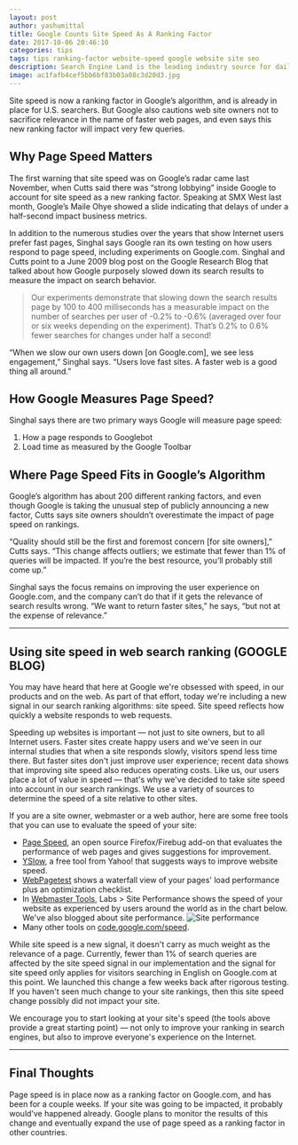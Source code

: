 ```yaml
---
layout: post
author: yashumittal
title: Google Counts Site Speed As A Ranking Factor
date: 2017-10-06 20:46:10
categories: tips
tags: tips ranking-factor website-speed google website site seo
description: Search Engine Land is the leading industry source for daily, must-read news and in-depth analysis about search engine technology.
image: ac1fafb4cef5bb6bf83b03a08c3d20d3.jpg
---
```


Site speed is now a ranking factor in Google’s algorithm, and is already in place for U.S. searchers. But Google also cautions web site owners not to sacrifice relevance in the name of faster web pages, and even says this new ranking factor will impact very few queries.

## Why Page Speed Matters

The first warning that site speed was on Google’s radar came last November, when Cutts said there was “strong lobbying” inside Google to account for site speed as a new ranking factor. Speaking at SMX West last month, Google’s Maile Ohye showed a slide indicating that delays of under a half-second impact business metrics.

In addition to the numerous studies over the years that show Internet users prefer fast pages, Singhal says Google ran its own testing on how users respond to page speed, including experiments on Google.com. Singhal and Cutts point to a June 2009 blog post on the Google Research Blog that talked about how Google purposely slowed down its search results to measure the impact on search behavior.

<blockquote>
Our experiments demonstrate that slowing down the search results page by 100 to 400 milliseconds has a measurable impact on the number of searches per user of -0.2% to -0.6% (averaged over four or six weeks depending on the experiment). That’s 0.2% to 0.6% fewer searches for changes under half a second!
</blockquote>

“When we slow our own users down [on Google.com], we see less engagement,” Singhal says. “Users love fast sites. A faster web is a good thing all around.”

## How Google Measures Page Speed?

Singhal says there are two primary ways Google will measure page speed:

1. How a page responds to Googlebot
2. Load time as measured by the Google Toolbar

<div data-type="vimeo" data-video-id="237219643"></div>

## Where Page Speed Fits in Google’s Algorithm

Google’s algorithm has about 200 different ranking factors, and even though Google is taking the unusual step of publicly announcing a new factor, Cutts says site owners shouldn’t overestimate the impact of page speed on rankings.

“Quality should still be the first and foremost concern [for site owners],” Cutts says. “This change affects outliers; we estimate that fewer than 1% of queries will be impacted. If you’re the best resource, you’ll probably still come up.”

Singhal says the focus remains on improving the user experience on Google.com, and the company can’t do that if it gets the relevance of search results wrong. “We want to return faster sites,” he says, “but not at the expense of relevance.”

***

## Using site speed in web search ranking (GOOGLE BLOG)

You may have heard that here at Google we're obsessed with speed, in our products and on the web. As part of that effort, today we're including a new signal in our search ranking algorithms: site speed. Site speed reflects how quickly a website responds to web requests.

Speeding up websites is important — not just to site owners, but to all Internet users. Faster sites create happy users and we've seen in our internal studies that when a site responds slowly, visitors spend less time there. But faster sites don't just improve user experience; recent data shows that improving site speed also reduces operating costs. Like us, our users place a lot of value in speed — that's why we've decided to take site speed into account in our search rankings. We use a variety of sources to determine the speed of a site relative to other sites.

If you are a site owner, webmaster or a web author, here are some free tools that you can use to evaluate the speed of your site:

* [Page Speed](//code.google.com/speed/page-speed/), an open source Firefox/Firebug add-on that evaluates the performance of web pages and gives suggestions for improvement.
* [YSlow](//developer.yahoo.com/yslow/), a free tool from Yahoo! that suggests ways to improve website speed.
* [WebPagetest](//www.webpagetest.org/) shows a waterfall view of your pages' load performance plus an optimization checklist.
* In [Webmaster Tools](//www.google.com/webmasters/tools), Labs > Site Performance shows the speed of your website as experienced by users around the world as in the chart below. We've also blogged about site performance.
![Site performance](Picture-of-graph-ferf3333C83.png)
* Many other tools on [code.google.com/speed](//code.google.com/speed).

<div data-type="vimeo" data-video-id="237219577"></div>

While site speed is a new signal, it doesn't carry as much weight as the relevance of a page. Currently, fewer than 1% of search queries are affected by the site speed signal in our implementation and the signal for site speed only applies for visitors searching in English on Google.com at this point. We launched this change a few weeks back after rigorous testing. If you haven't seen much change to your site rankings, then this site speed change possibly did not impact your site.

We encourage you to start looking at your site's speed (the tools above provide a great starting point) — not only to improve your ranking in search engines, but also to improve everyone's experience on the Internet.

***

## Final Thoughts

Page speed is in place now as a ranking factor on Google.com, and has been for a couple weeks. If your site was going to be impacted, it probably would’ve happened already. Google plans to monitor the results of this change and eventually expand the use of page speed as a ranking factor in other countries.
